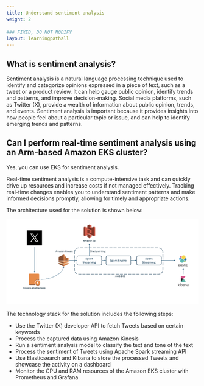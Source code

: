 ```yaml
---
title: Understand sentiment analysis
weight: 2

### FIXED, DO NOT MODIFY
layout: learningpathall
---
```


## What is sentiment analysis?

Sentiment analysis is a natural language processing technique used to identify and categorize opinions expressed in a piece of text, such as a tweet or a product review. It can help gauge public opinion, identify trends and patterns, and improve decision-making. Social media platforms, such as Twitter (X), provide a wealth of information about public opinion, trends, and events. Sentiment analysis is important because it provides insights into how people feel about a particular topic or issue, and can help to identify emerging trends and patterns.

## Can I perform real-time sentiment analysis using an Arm-based Amazon EKS cluster?

Yes, you can use EKS for sentiment analysis. 

Real-time sentiment analysis is a compute-intensive task and can quickly drive up resources and increase costs if not managed effectively. Tracking real-time changes enables you to understand sentiment patterns and make informed decisions promptly, allowing for timely and appropriate actions.

The architecture used for the solution is shown below:

![sentiment analysis #center](_images/Sentiment-Analysis-Arch.png)

The technology stack for the solution includes the following steps:

- Use the Twitter (X) developer API to fetch Tweets based on certain keywords
- Process the captured data using Amazon Kinesis
- Run a sentiment analysis model to classify the text and tone of the text
- Process the sentiment of Tweets using Apache Spark streaming API
- Use Elasticsearch and Kibana to store the processed Tweets and showcase the activity on a dashboard
- Monitor the CPU and RAM resources of the Amazon EKS cluster with Prometheus and Grafana
